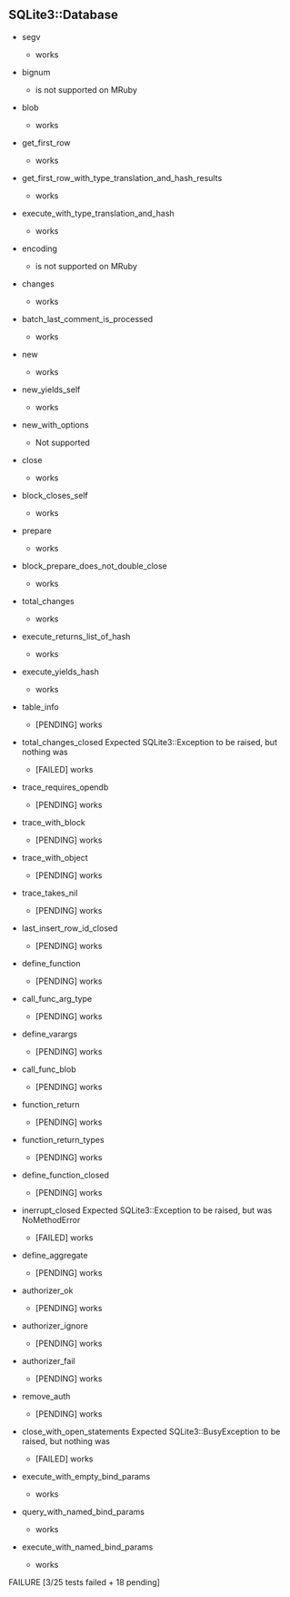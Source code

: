 
SQLite3::Database
-----------------

  - segv
    + works

  - bignum
    + is not supported on MRuby

  - blob
    + works

  - get_first_row
    + works

  - get_first_row_with_type_translation_and_hash_results
    + works

  - execute_with_type_translation_and_hash
    + works

  - encoding
    + is not supported on MRuby

  - changes
    + works

  - batch_last_comment_is_processed
    + works

  - new
    + works

  - new_yields_self
    + works

  - new_with_options
    + Not supported

  - close
    + works

  - block_closes_self
    + works

  - prepare
    + works

  - block_prepare_does_not_double_close
    + works

  - total_changes
    + works

  - execute_returns_list_of_hash
    + works

  - execute_yields_hash
    + works

  - table_info
    + [PENDING] works

  - total_changes_closed
Expected SQLite3::Exception to be raised, but nothing was
    + [FAILED] works

  - trace_requires_opendb
    + [PENDING] works

  - trace_with_block
    + [PENDING] works

  - trace_with_object
    + [PENDING] works

  - trace_takes_nil
    + [PENDING] works

  - last_insert_row_id_closed
    + [PENDING] works

  - define_function
    + [PENDING] works

  - call_func_arg_type
    + [PENDING] works

  - define_varargs
    + [PENDING] works

  - call_func_blob
    + [PENDING] works

  - function_return
    + [PENDING] works

  - function_return_types
    + [PENDING] works

  - define_function_closed
    + [PENDING] works

  - inerrupt_closed
Expected SQLite3::Exception to be raised, but was NoMethodError
    + [FAILED] works

  - define_aggregate
    + [PENDING] works

  - authorizer_ok
    + [PENDING] works

  - authorizer_ignore
    + [PENDING] works

  - authorizer_fail
    + [PENDING] works

  - remove_auth
    + [PENDING] works

  - close_with_open_statements
Expected SQLite3::BusyException to be raised, but nothing was
    + [FAILED] works

  - execute_with_empty_bind_params
    + works

  - query_with_named_bind_params
    + works

  - execute_with_named_bind_params
    + works

  FAILURE [3/25 tests failed + 18 pending]

